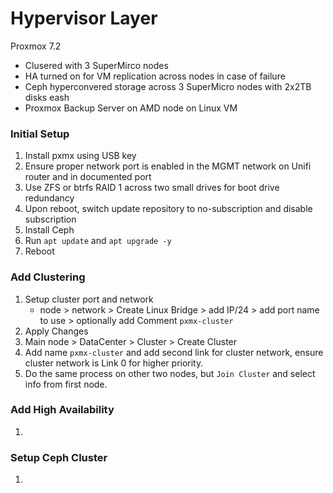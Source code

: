 # Hypervisor Layer

Proxmox 7.2

- Clusered with 3 SuperMirco nodes
- HA turned on for VM replication across nodes in case of failure
- Ceph hyperconvered storage across 3 SuperMicro nodes with 2x2TB disks eash
- Proxmox Backup Server on AMD node on Linux VM

### Initial Setup

1. Install pxmx using USB key
1. Ensure proper network port is enabled in the MGMT network on Unifi router and in documented port
1. Use ZFS or btrfs RAID 1 across two small drives for boot drive redundancy
1. Upon reboot, switch update repository to no-subscription and disable subscription
1. Install Ceph
1. Run `apt update` and `apt upgrade -y`
1. Reboot

### Add Clustering

1. Setup cluster port and network
    - node > network > Create Linux Bridge > add IP/24 > add port name to use > optionally add Comment `pxmx-cluster`
1. Apply Changes
1. Main node > DataCenter > Cluster > Create Cluster
1. Add name `pxmx-cluster` and add second link for cluster network, ensure cluster network is Link 0 for higher priority.
1. Do the same process on other two nodes, but `Join Cluster` and select info from first node.

### Add High Availability

1. 


### Setup Ceph Cluster

1. 